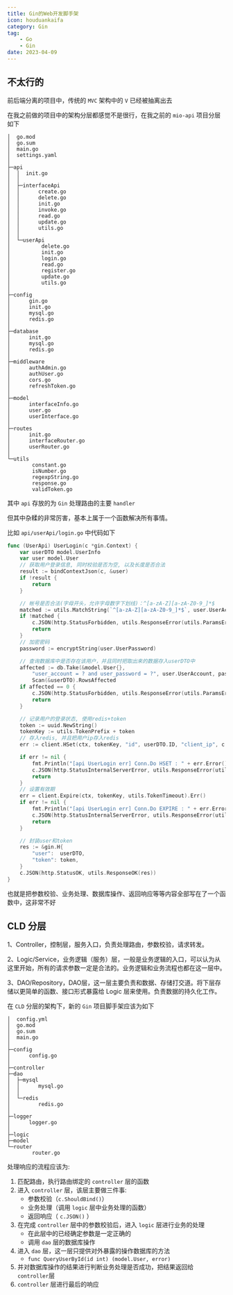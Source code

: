 ```yaml
---
title: Gin的Web开发脚手架
icon: houduankaifa
category: Gin
tag:
    - Go
    - Gin   
date: 2023-04-09
---
```


## 不太行的

前后端分离的项目中，传统的 `MVC` 架构中的 `V` 已经被抽离出去

在我之前做的项目中的架构分层都感觉不是很行，在我之前的 `mio-api` 项目分层如下

```shell :no-line-numbers
│  go.mod
│  go.sum
│  main.go
│  settings.yaml
│
├─api
│  │  init.go
│  │
│  ├─interfaceApi
│  │      create.go
│  │      delete.go
│  │      init.go
│  │      invoke.go
│  │      read.go
│  │      update.go
│  │      utils.go
│  │
│  └─userApi
│          delete.go
│          init.go
│          login.go
│          read.go
│          register.go
│          update.go
│          utils.go
│
├─config
│      gin.go
│      init.go
│      mysql.go
│      redis.go
│
├─database
│      init.go
│      mysql.go
│      redis.go
│
├─middleware
│      authAdmin.go
│      authUser.go
│      cors.go
│      refreshToken.go
│
├─model
│      interfaceInfo.go
│      user.go
│      userInterface.go
│
├─routes
│      init.go
│      interfaceRouter.go
│      userRouter.go
│
└─utils
        constant.go
        isNumber.go
        regexpString.go
        response.go
        validToken.go
```

其中 `api` 存放的为 `Gin` 处理路由的主要 `handler`

但其中杂糅的非常厉害，基本上属于一个函数解决所有事情。

比如 `api/userApi/login.go` 中代码如下

```go
func (UserApi) UserLogin(c *gin.Context) {
	var userDTO model.UserInfo
	var user model.User
	// 获取用户登录信息, 同时校验是否为空, 以及长度是否合法
	result := bindContextJson(c, &user)
	if !result {
		return
	}

	// 帐号是否合法(字母开头，允许字母数字下划线)：^[a-zA-Z][a-zA-Z0-9_]*$
	matched := utils.MatchString(`^[a-zA-Z][a-zA-Z0-9_]*$`, user.UserAccount)
	if !matched {
		c.JSON(http.StatusForbidden, utils.ResponseError(utils.ParamsError, "账号不合法！"))
		return
	}
	// 加密密码
	password := encryptString(user.UserPassword)

	// 查询数据库中是否存在该用户，并且同时把取出来的数据存入userDTO中
	affected := db.Take(&model.User{},
		"user_account = ? and user_password = ?", user.UserAccount, password).
		Scan(&userDTO).RowsAffected
	if affected == 0 {
		c.JSON(http.StatusForbidden, utils.ResponseError(utils.ParamsError, "账号不存在！"))
		return
	}

	// 记录用户的登录状态, 使用redis+token
	token := uuid.NewString()
	tokenKey := utils.TokenPrefix + token
	// 存入redis, 并且把用户ip存入redis
	err := client.HSet(ctx, tokenKey, "id", userDTO.ID, "client_ip", c.ClientIP()).Err()

	if err != nil {
		fmt.Println("[api UserLogin err] Conn.Do HSET : " + err.Error())
		c.JSON(http.StatusInternalServerError, utils.ResponseError(utils.RedisError, "存储Token失败！"))
		return
	}
	// 设置有效期
	err = client.Expire(ctx, tokenKey, utils.TokenTimeout).Err()
	if err != nil {
		fmt.Println("[api UserLogin err] Conn.Do EXPIRE : " + err.Error())
		c.JSON(http.StatusInternalServerError, utils.ResponseError(utils.RedisError, "设置Token有效期失败！"))
		return
	}

	// 封装user和token
	res := &gin.H{
		"user":  userDTO,
		"token": token,
	}
	c.JSON(http.StatusOK, utils.ResponseOK(res))
}
```

也就是把参数校验、业务处理、数据库操作、返回响应等等内容全部写在了一个函数中，这非常不好

## CLD 分层

1、Controller，控制层，服务入口，负责处理路由，参数校验，请求转发。

2、Logic/Service，业务逻辑（服务）层，一般是业务逻辑的入口，可以认为从这里开始，所有的请求参数一定是合法的。业务逻辑和业务流程也都在这一层中。

3、DAO/Repository，DAO层，这一层主要负责和数据、存储打交道。将下层存储以更简单的函数、接口形式暴露给 Logic 层来使用。负责数据的持久化工作。

在 `CLD` 分层的架构下，新的 `Gin` 项目脚手架应该为如下

```shell :no-line-numbers
│  config.yml
│  go.mod
│  go.sum
│  main.go
│
├─config
│      config.go
│
├─controller
├─dao
│  ├─mysql
│  │      mysql.go
│  │
│  └─redis
│         redis.go
│
├─logger
│      logger.go
│
├─logic
├─model
└─router
        router.go
```

处理响应的流程应该为:

1. 匹配路由，执行路由绑定的 `controller` 层的函数
2. 进入 `controller` 层，该层主要做三件事:
   - 参数校验（`c.ShouldBind()`）
   - 业务处理（调用 `logic` 层中业务处理的函数）
   - 返回响应（ `c.JSON()` ）
3. 在完成 `controller` 层中的参数校验后，进入 `logic` 层进行业务的处理
   - 在此层中的已经确定参数是一定正确的
   - 调用 `dao` 层的数据库操作
4. 进入 `dao` 层，这一层只提供对外暴露的操作数据库的方法
   - `func QueryUserById(id int) (model.User, error)`
5. 并对数据库操作的结果进行判断业务处理是否成功，把结果返回给 `controller`层
6. `controller` 层进行最后的响应